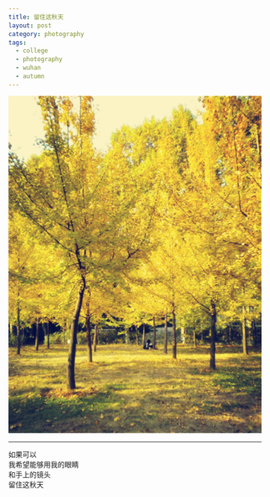 ```yaml
---
title: 留住这秋天
layout: post
category: photography
tags:
  - college
  - photography
  - wuhan
  - autumn
---
```


![Autumn](/media/image/2010/autumn.jpg)

---

如果可以  
我希望能够用我的眼睛  
和手上的镜头  
留住这秋天  
